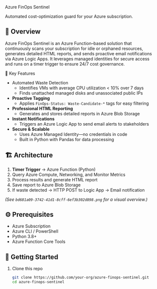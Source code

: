 Azure FinOps Sentinel

Automated cost-optimization guard for your Azure subscription.

## 🚀 Overview

Azure FinOps Sentinel is an Azure Function–based solution that continuously scans your subscription for idle or orphaned resources, generates detailed HTML reports, and sends proactive email notifications via Azure Logic Apps. It leverages managed identities for secure access and runs on a timer trigger to ensure 24/7 cost governance.

🔑 Key Features

- Automated Waste Detection  
  - Identifies VMs with average CPU utilization < 10% over 7 days  
  - Finds unattached managed disks and unassociated public IPs  
- **Proactive Tagging**  
  - Applies `FinOps-Status: Waste-Candidate-*` tags for easy filtering  
- **Professional HTML Reporting**  
  - Generates and stores detailed reports in Azure Blob Storage  
- **Instant Notifications**  
  - Triggers an Azure Logic App to send email alerts to stakeholders  
- **Secure & Scalable**  
  - Uses Azure Managed Identity—no credentials in code  
  - Built in Python with Pandas for data processing  

## 🏗️ Architecture

1. **Timer Trigger** → Azure Function (Python)  
2. Query Azure Compute, Networking, and Monitor Metrics  
3. Process results and generate HTML report  
4. Save report to Azure Blob Storage  
5. If waste detected → HTTP POST to Logic App → Email notification  

*(See `bd681a09-3742-41d1-8cff-6ef3b302d898.png` for a visual overview.)*

## ⚙️ Prerequisites

- Azure Subscription  
- Azure CLI / PowerShell  
- Python 3.8+  
- Azure Function Core Tools  

## 🚀 Getting Started

1. Clone this repo  
   ```bash
   git clone https://github.com/your-org/azure-finops-sentinel.git
   cd azure-finops-sentinel
